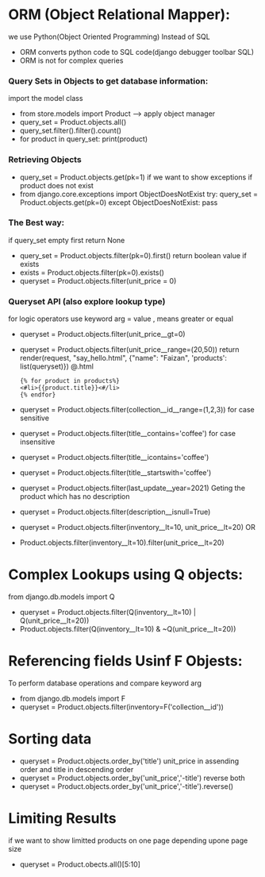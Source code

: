 # ORM (Object Relational Mapper):

we use Python(Object Oriented Programming) Instead of SQL 

+ ORM converts python code to SQL code(django debugger toolbar SQL)
+ ORM is not for complex queries

### Query Sets in Objects to get database information:
import the model class 
- from store.models import Product
--> apply object manager  
- query_set = Product.objects.all()
- query_set.filter().filter().count()
- for product in query_set:
        print(product)

### Retrieving Objects
- query_set = Product.objects.get(pk=1)
if we want to show exceptions if product does not exist
- from django.core.exceptions import ObjectDoesNotExist
 try:
    query_set = Product.objects.get(pk=0)
    except ObjectDoesNotExist:
    pass
### The Best way:
if query_set empty first return None
- query_set = Product.objects.filter(pk=0).first()
return boolean value if exists
- exists = Product.objects.filter(pk=0).exists()
- queryset = Product.objects.filter(unit_price = 0)
### Queryset API (also explore lookup type)
for logic operators use 
keyword arg = value , means greater or equal
- queryset = Product.objects.filter(unit_price__gt=0)
- queryset = Product.objects.filter(unit_price__range=(20,50))
    return render(request, "say_hello.html", {"name": "Faizan", 'products': list(queryset)})
    @.html

      {% for product in products%}
      <#li>{{product.title}}<#/li>
      {% endfor}
- queryset = Product.objects.filter(collection__id__range=(1,2,3))
for case sensitive
- queryset = Product.objects.filter(title__contains='coffee')
for case insensitive
- queryset = Product.objects.filter(title__icontains='coffee')
- queryset = Product.objects.filter(title__startswith='coffee')
- queryset = Product.objects.filter(last_update__year=2021)
Geting the product which has no description
- queryset = Product.objects.filter(description__isnull=True)
- queryset = Product.objects.filter(inventory__lt=10, unit_price__lt=20)
OR
- Product.objects.filter(inventory__lt=10).filter(unit_price__lt=20) 
# Complex Lookups using Q objects:
from django.db.models import Q
- queryset = Product.objects.filter(Q(inventory__lt=10) | Q(unit_price__lt=20))
- Product.objects.filter(Q(inventory__lt=10) & ~Q(unit_price__lt=20))

# Referencing fields Usinf F Objests:
To perform database operations and compare keyword arg 
- from django.db.models import F
- queryset = Product.objects.filter(inventory=F('collection__id'))

# Sorting data
- queryset = Product.objects.order_by('title')
unit_price in assending order and title in descending order
- queryset = Product.objects.order_by('unit_price','-title')
reverse both
- queryset = Product.objects.order_by('unit_price','-title').reverse()
# Limiting Results
if we want to show limitted products on one page depending upone page size 
- queryset = Product.obects.all()[5:10]
